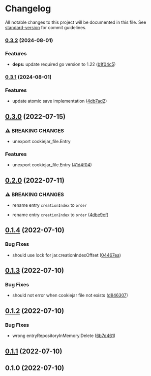 # Changelog

All notable changes to this project will be documented in this file. See [standard-version](https://github.com/conventional-changelog/standard-version) for commit guidelines.

### [0.3.2](https://github.com/NateScarlet/cookiejar/compare/v0.3.1...v0.3.2) (2024-08-01)


### Features

* **deps:** update required go version to 1.22 ([b1f04c5](https://github.com/NateScarlet/cookiejar/commit/b1f04c55fab8910322c89c754fc017807bd750c8))

### [0.3.1](https://github.com/NateScarlet/cookiejar/compare/v0.3.0...v0.3.1) (2024-08-01)


### Features

* update atomic save implementation ([4db7ad2](https://github.com/NateScarlet/cookiejar/commit/4db7ad2ec8856043552c7a9179cdf49fb0edff74))

## [0.3.0](https://github.com/NateScarlet/cookiejar/compare/v0.2.0...v0.3.0) (2022-07-15)


### ⚠ BREAKING CHANGES

* unexport cookiejar_file.Entry

### Features

* unexport cookiejar_file.Entry ([41d4f04](https://github.com/NateScarlet/cookiejar/commit/41d4f04228d3dd11016227d5a0bb0b4792dc8a70))

## [0.2.0](https://github.com/NateScarlet/cookiejar/compare/v0.1.4...v0.2.0) (2022-07-11)

### ⚠ BREAKING CHANGES

- rename entry `creationIndex` to `order`

- rename entry `creationIndex` to `order` ([4dbe9cf](https://github.com/NateScarlet/cookiejar/commit/4dbe9cfdb64dc96034067cdb3f70713917f1c790))

## [0.1.4](https://github.com/NateScarlet/cookiejar/compare/v0.1.3...v0.1.4) (2022-07-10)

### Bug Fixes

- should use lock for jar.creationIndexOffset ([04467ea](https://github.com/NateScarlet/cookiejar/commit/04467eaa3ac22260308ee692155a238c2d28f0b8))

## [0.1.3](https://github.com/NateScarlet/cookiejar/compare/v0.1.2...v0.1.3) (2022-07-10)

### Bug Fixes

- should not error when cookiejar file not exists ([d846307](https://github.com/NateScarlet/cookiejar/commit/d8463077e5f338a037a709f2dae417623163e221))

## [0.1.2](https://github.com/NateScarlet/cookiejar/compare/v0.1.1...v0.1.2) (2022-07-10)

### Bug Fixes

- wrong entryRepositoryInMemory.Delete ([6b7d461](https://github.com/NateScarlet/cookiejar/commit/6b7d461d74c3fb1464ea9e145276de16dccd4d6b))

## [0.1.1](https://github.com/NateScarlet/cookiejar/compare/v0.1.0...v0.1.1) (2022-07-10)

## 0.1.0 (2022-07-10)

<!-- markdownlint-configure-file { "MD024": { "allow_different_nesting": true } } -->
